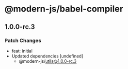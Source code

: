 # @modern-js/babel-compiler

## 1.0.0-rc.3
### Patch Changes

- feat: initial
- Updated dependencies [undefined]
  - @modern-js/utils@1.0.0-rc.3
